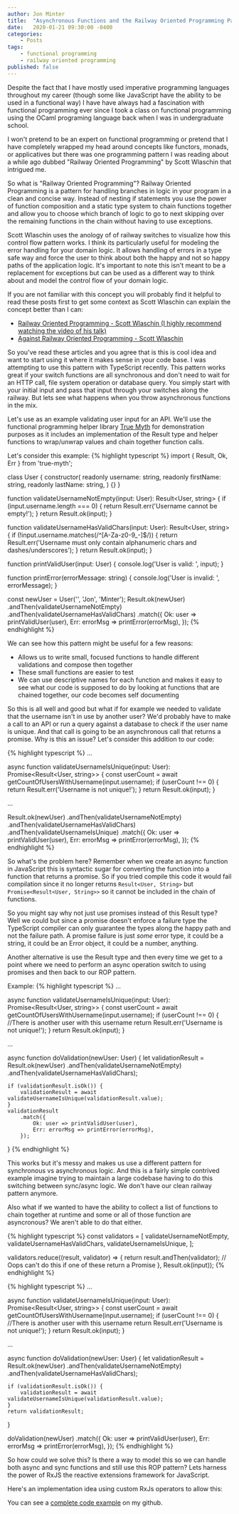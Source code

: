 ```yaml
---
author: Jon Minter
title:  "Asynchronous Functions and the Railway Oriented Programming Pattern"
date:   2020-01-21 09:30:00 -0400
categories:
    - Posts
tags:
    - functional programming
    - railway oriented programming
published: false
---
```

Despite the fact that I have mostly used imperative programming languages throughout my career (though some like JavaScript have the ability to be used in a functional way) I have have always had a fascination with functional programming ever since I took a class on functional programming using the OCaml programing language back when I was in undergraduate school.

I won't pretend to be an expert on functional programming or pretend that I have completely wrapped my head around concepts like functors, monads, or applicatives but there was one programming pattern I was reading about a while ago dubbed "Railway Oriented Programming" by Scott Wlaschin that intrigued me.

So what is "Railway Oriented Programming"? Railway Oriented Programming is a pattern for handling branches in logic in your program in a clean and concise way. Instead of nesting if statements you use the power of function composition and a static type system to chain functions together and allow you to choose which branch of logic to go to next skipping over the remaining functions in the chain without having to use exceptions.

Scott Wlaschin uses the anology of of railway switches to visualize how this control flow pattern works. I think its particularly useful for modeling the error handling for your domain logic. It allows handling of errors in a type safe way and force the user to think about both the happy and not so happy paths of the application logic. It's important to note this isn't meant to be a replacement for exceptions but can be used as a different way to think about and model the control flow of your domain logic.

If you are not familiar with this concept you will probably find it helpful to read these posts first to get some context as Scott Wlaschin can explain the concept better than I can:
- [Railway Oriented Programming - Scott Wlaschin (I highly recommend watching the video of his talk)](https://fsharpforfunandprofit.com/rop/)
- [Against Railway Oriented Programming - Scott Wlaschin](https://fsharpforfunandprofit.com/posts/against-railway-oriented-programming/)

So you've read these articles and you agree that is this is cool idea and want to start using it where it makes sense in your code base. I was attempting to use this pattern with TypeScript recently. This pattern works great if your switch functions are all synchronous and don't need to wait for an HTTP call, file system operation or database query. You simply start with your initial input and pass that input through your switches along the railway. But lets see what happens when you throw asynchronous functions in the mix.

Let's use as an example validating user input for an API. We'll use the functional programming helper library [True Myth](https://github.com/true-myth/true-myth) for demonstration purposes as it includes an implementation of the Result type and helper functions to wrap/unwrap values and chain together function calls.

Let's consider this example:
{% highlight typescript %}
import { Result, Ok, Err } from 'true-myth';

class User {
    constructor(
        readonly username: string,
        readonly firstName: string,
        readonly lastName: string,
    ) {}
}

function validateUsernameNotEmpty(input: User): Result<User, string> {
    if (input.username.length === 0) {
        return Result.err('Username cannot be empty!');
    }
    return Result.ok(input);
}

function validateUsernameHasValidChars(input: User): Result<User, string> {
    if (!input.username.matches(/^[A-Za-z0-9_-]$/)) {
        return Result.err('Username must only contain alphanumeric chars and dashes/underscores');
    }
    return Result.ok(input);
}

function printValidUser(input: User) {
    console.log('User is valid: ', input);
}

function printError(errorMessage: string) {
    console.log('User is invalid: ', errorMessage);
}

const newUser = User('', 'Jon', 'Minter');
Result.ok(newUser)
    .andThen(validateUsernameNotEmpty)
    .andThen(validateUsernameHasValidChars)
    .match({
        Ok: user => printValidUser(user),
        Err: errorMsg => printError(errorMsg),
    });
{% endhighlight %}

We can see how this pattern might be useful for a few reasons:
- Allows us to write small, focused functions to handle different validations and compose then together
- These small functions are easier to test
- We can use descriptive names for each function and makes it easy to see what our code is supposed to do by looking at functions that are chained together, our code becomes self documenting

So this is all well and good but what if for example we needed to validate that the username isn't in use by another user? We'd probably have to make a call to an API or run a query against a database to check if the user name is unique. And that call is going to be an asynchronous call that returns a promise. Why is this an issue? Let's consider this addition to our code:

{% highlight typescript %}
...

async function validateUsernameIsUnique(input: User): Promise<Result<User, string>> {
    const userCount = await getCountOfUsersWithUsername(input.username);
    if (userCount !== 0) {
        return Result.err('Username is not unique!');
    }
    return Result.ok(input);
}

...

Result.ok(newUser)
    .andThen(validateUsernameNotEmpty)
    .andThen(validateUsernameHasValidChars)
    .andThen(validateUsernameIsUnique)
    .match({
        Ok: user => printValidUser(user),
        Err: errorMsg => printError(errorMsg),
    });
{% endhighlight %}

So what's the problem here? Remember when we create an async function in JavaScript this is syntactic sugar for converting the function into a function that returns a promise. So if you tried compile this code it would fail compilation since it no longer returns `Result<User, String>` but `Promise<Result<User, String>>` so it cannot be included in the chain of functions.

So you might say why not just use promises instead of this Result type? Well we could but since a promise doesn't enforce a failure type the TypeScript compiler can only guarantee the types along the happy path and not the failure path. A promise failure is just _some_ error type, it could be a string,  it could be an Error object, it could be a number, anything.

Another alternative is use the Result type and then every time we get to a point where we need to perform an async operation switch to using promises and then back to our ROP pattern.

Example:
{% highlight typescript %}
...

async function validateUsernameIsUnique(input: User): Promise<Result<User, string>> {
    const userCount = await getCountOfUsersWithUsername(input.username);
    if (userCount !== 0) {
        //There is another user with this username
        return Result.err('Username is not unique!');
    }
    return Result.ok(input);
}

...

async function doValidation(newUser: User) {
    let validationResult = Result.ok(newUser)
        .andThen(validateUsernameNotEmpty)
        .andThen(validateUsernameHasValidChars);

    if (validationResult.isOk()) {
        validationResult = await validateUsernameIsUnique(validationResult.value);
    }
    validationResult
        .match({
            Ok: user => printValidUser(user),
            Err: errorMsg => printError(errorMsg),
        });
}
{% endhighlight %}

This works but it's messy and makes us use a different pattern for synchronous vs asynchronous logic. And this is a fairly simple contrived example imagine trying to maintain a large codebase having to do this switching between sync/async logic. We don't have our clean railway pattern anymore.

Also what if we wanted to have the ability to collect a list of functions to chain together at runtime and some or all of those function are asyncronous? We aren't able to do that either.

{% highlight typescript %}
const validators = [
    validateUsernameNotEmpty,
    validateUsernameHasValidChars,
    validateUsernameIsUnique,
];

validators.reduce((result, validator) => {
    return result.andThen(validator); // Oops can't do this if one of these return a Promise
}, Result.ok(input));
{% endhighlight %}

{% highlight typescript %}
...

async function validateUsernameIsUnique(input: User): Promise<Result<User, string>> {
    const userCount = await getCountOfUsersWithUsername(input.username);
    if (userCount !== 0) {
        //There is another user with this username
        return Result.err('Username is not unique!');
    }
    return Result.ok(input);
}

...

async function doValidation(newUser: User) {
    let validationResult = Result.ok(newUser)
        .andThen(validateUsernameNotEmpty)
        .andThen(validateUsernameHasValidChars);

    if (validationResult.isOk()) {
        validationResult = await validateUsernameIsUnique(validationResult.value);
    }
    return validationResult;
}

doValidation(newUser)
    .match({
        Ok: user => printValidUser(user),
        Err: errorMsg => printError(errorMsg),
    });
{% endhighlight %}


So how could we solve this? Is there a way to model this so we can handle both async and sync functions and still use this ROP pattern? Lets harness the power of RxJS the reactive extensions framework for JavaScript. 

Here's an implementation idea using custom RxJs operators to allow this:


You can see a [complete code example](https://www.github.com/jonminter/railway-oriented-programming-async) on my github.
